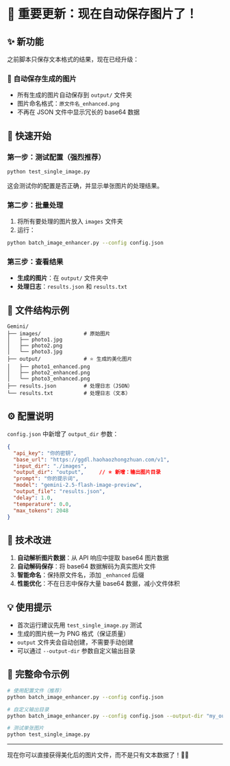 # 🎉 重要更新：现在自动保存图片了！

## ✨ 新功能

之前脚本只保存文本格式的结果，现在已经升级：

### 📸 **自动保存生成的图片**
- 所有生成的图片自动保存到 `output/` 文件夹
- 图片命名格式：`原文件名_enhanced.png`
- 不再在 JSON 文件中显示冗长的 base64 数据

## 🚀 快速开始

### 第一步：测试配置（强烈推荐）
```bash
python test_single_image.py
```
这会测试你的配置是否正确，并显示单张图片的处理结果。

### 第二步：批量处理
1. 将所有要处理的图片放入 `images` 文件夹
2. 运行：
```bash
python batch_image_enhancer.py --config config.json
```

### 第三步：查看结果
- **生成的图片**：在 `output/` 文件夹中
- **处理日志**：`results.json` 和 `results.txt`

## 📁 文件结构示例

```
Gemini/
├── images/              # 原始图片
│   ├── photo1.jpg
│   ├── photo2.png
│   └── photo3.jpg
├── output/              # ⭐ 生成的美化图片
│   ├── photo1_enhanced.png
│   ├── photo2_enhanced.png
│   └── photo3_enhanced.png
├── results.json         # 处理日志（JSON）
└── results.txt          # 处理日志（文本）
```

## ⚙️ 配置说明

`config.json` 中新增了 `output_dir` 参数：

```json
{
  "api_key": "你的密钥",
  "base_url": "https://ggdl.haohaozhongzhuan.com/v1",
  "input_dir": "./images",
  "output_dir": "output",     // ⭐ 新增：输出图片目录
  "prompt": "你的提示词",
  "model": "gemini-2.5-flash-image-preview",
  "output_file": "results.json",
  "delay": 1.0,
  "temperature": 0.0,
  "max_tokens": 2048
}
```

## 🔧 技术改进

1. **自动解析图片数据**：从 API 响应中提取 base64 图片数据
2. **自动解码保存**：将 base64 数据解码为真实图片文件
3. **智能命名**：保持原文件名，添加 `_enhanced` 后缀
4. **性能优化**：不在日志中保存大量 base64 数据，减小文件体积

## 💡 使用提示

- 首次运行建议先用 `test_single_image.py` 测试
- 生成的图片统一为 PNG 格式（保证质量）
- `output` 文件夹会自动创建，不需要手动创建
- 可以通过 `--output-dir` 参数自定义输出目录

## 🎯 完整命令示例

```bash
# 使用配置文件（推荐）
python batch_image_enhancer.py --config config.json

# 自定义输出目录
python batch_image_enhancer.py --config config.json --output-dir "my_output"

# 测试单张图片
python test_single_image.py
```

---

现在你可以直接获得美化后的图片文件，而不是只有文本数据了！🎨✨

